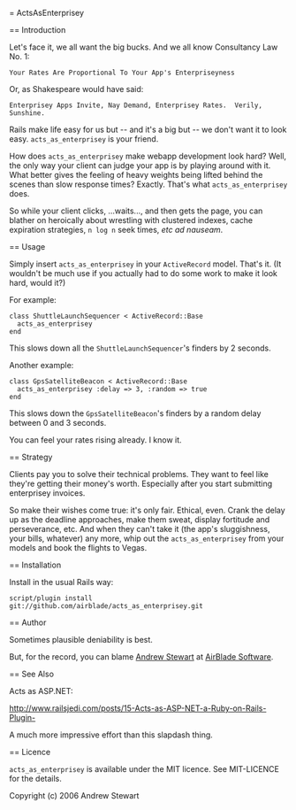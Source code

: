 = ActsAsEnterprisey


== Introduction

Let's face it, we all want the big bucks.  And we all know Consultancy Law No. 1:

    Your Rates Are Proportional To Your App's Enterpriseyness

Or, as Shakespeare would have said:

    Enterprisey Apps Invite, Nay Demand, Enterprisey Rates.  Verily, Sunshine.

Rails make life easy for us but -- and it's a big but -- we don't want it to look easy.  `acts_as_enterprisey` is your friend.

How does `acts_as_enterprisey` make webapp development look hard?  Well, the only way your client can judge your app is by playing around with it.  What better gives the feeling of heavy weights being lifted behind the scenes than slow response times?  Exactly.  That's what `acts_as_enterprisey` does.

So while your client clicks, ...waits..., and then gets the page, you can blather on heroically about wrestling with clustered indexes, cache expiration strategies, `n log n` seek times, <i>etc ad nauseam</i>.


== Usage

Simply insert `acts_as_enterprisey` in your `ActiveRecord` model.  That's it.  (It wouldn't be much use if you actually had to do some work to make it look hard, would it?)

For example:

    class ShuttleLaunchSequencer < ActiveRecord::Base
      acts_as_enterprisey
    end

This slows down all the `ShuttleLaunchSequencer`'s finders by 2 seconds.

Another example:

    class GpsSatelliteBeacon < ActiveRecord::Base
      acts_as_enterprisey :delay => 3, :random => true
    end

This slows down the `GpsSatelliteBeacon`'s finders by a random delay between 0 and 3 seconds.

You can feel your rates rising already.  I know it.


== Strategy

Clients pay you to solve their technical problems.  They want to feel like they're getting their money's worth.  Especially after you start submitting enterprisey invoices.

So make their wishes come true: it's only fair.  Ethical, even.  Crank the delay up as the deadline approaches, make them sweat, display fortitude and perseverance, etc.  And when they can't take it (the app's sluggishness, your bills, whatever) any more, whip out the `acts_as_enterprisey` from your models and book the flights to Vegas.


== Installation

Install in the usual Rails way:

    script/plugin install git://github.com/airblade/acts_as_enterprisey.git


== Author

Sometimes plausible deniability is best.

But, for the record, you can blame [Andrew Stewart](mailto:boss@airbladesoftware.com) at [AirBlade Software](http://airbladesoftware.com).


== See Also

Acts as ASP.NET:

http://www.railsjedi.com/posts/15-Acts-as-ASP-NET-a-Ruby-on-Rails-Plugin-

A much more impressive effort than this slapdash thing.


== Licence

`acts_as_enterprisey` is available under the MIT licence.  See MIT-LICENCE for the details.

Copyright (c) 2006 Andrew Stewart
